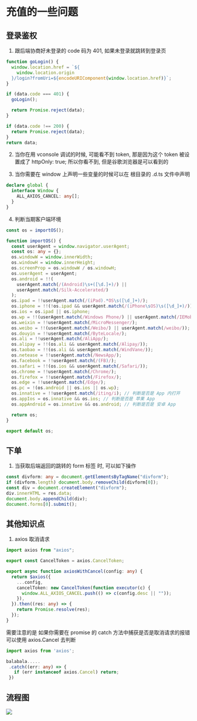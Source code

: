 # 充值的一些问题

## 登录鉴权

1. 跟后端协商好未登录的 <text-line>code</text-line> 码为 401, 如果未登录就跳转到登录页

```ts
function goLogin() {
  window.location.href = `${
    window.location.origin
  }/login?fromUri=${encodeURIComponent(window.location.href)}`;
}

if (data.code === 401) {
  goLogin();

  return Promise.reject(data);
}

if (data.code !== 200) {
  return Promise.reject(data);
}
return data;
```

2. 当你在用 <text-line>vconsole</text-line> 调试的时候, 可能看不到 token, 那是因为这个 token 被设置成了 httpOnly: true; 所以你看不到, 但是谷歌浏览器是可以看到的

3. 当你需要在 window 上声明一些变量的时候可以在 根目录的 .d.ts 文件中声明

```ts
declare global {
  interface Window {
    ALL_AXIOS_CANCEL: any[];
  }
}
```

4. 判断当期客户端环境

```ts
const os = importOS();

function importOS() {
  const userAgent = window.navigator.userAgent;
  const os: any = {};
  os.windowW = window.innerWidth;
  os.windowH = window.innerHeight;
  os.screenProp = os.windowW / os.windowH;
  os.userAgent = userAgent;
  os.android = !!(
    userAgent.match(/(Android)\s+([\d.]+)/) ||
    userAgent.match(/Silk-Accelerated/)
  );
  os.ipad = !!userAgent.match(/(iPad).*OS\s([\d_]+)/);
  os.iphone = !!(!os.ipad && userAgent.match(/(iPhone\sOS)\s([\d_]+)/));
  os.ios = os.ipad || os.iphone;
  os.wp = !!(userAgent.match(/Windows Phone/) || userAgent.match(/IEMobile/));
  os.weixin = !!userAgent.match(/MicroMessenger/);
  os.weibo = !!(userAgent.match(/Weibo/) || userAgent.match(/weibo/));
  os.douyin = !!userAgent.match(/ByteLocale/);
  os.ali = !!userAgent.match(/AliApp/);
  os.alipay = !!(os.ali && userAgent.match(/Alipay/));
  os.taobao = !!(os.ali && userAgent.match(/WindVane/));
  os.netease = !!userAgent.match(/NewsApp/);
  os.facebook = !!userAgent.match(/(FB)/);
  os.safari = !!(os.ios && userAgent.match(/Safari/));
  os.chrome = !!userAgent.match(/Chrome/);
  os.firefox = !!userAgent.match(/Firefox/);
  os.edge = !!userAgent.match(/Edge/);
  os.pc = !(os.android || os.ios || os.wp);
  os.innative = !!userAgent.match(/iting/i); // 判断是否是 App 内打开
  os.appIos = os.innative && os.ios; // 判断是否是 苹果 App
  os.appAndroid = os.innative && os.android; // 判断是否是 安卓 App

  return os;
}

export default os;
```

## 下单

1. 当获取后端返回的跳转的 <text-line>form 标签</text-line> 时, 可以如下操作

```ts
const divform: any = document.getElementsByTagName("divform");
if (divform.length) document.body.removeChild(divform[0]);
const div = document.createElement("divform");
div.innerHTML = res.data;
document.body.appendChild(div);
document.forms[0].submit();
```

## 其他知识点

1. axios 取消请求

```ts
import axios from "axios";

export const CancelToken = axios.CancelToken;

export async function axiosWithCancel(config: any) {
  return $axios({
    ...config,
    cancelToken: new CancelToken(function executor(c) {
      window.ALL_AXIOS_CANCEL.push(() => c(config.desc || ""));
    }),
  }).then((res: any) => {
    return Promise.resolve(res);
  });
}
```

<Card  type="warning">
<div>需要注意的是
如果你需要在 promise 的 catch 方法中捕获是否是取消请求的报错
可以使用 axios.Cancel 去判断</div>
</Card>

```ts
import axios from 'axios';

balabala.....
 .catch((err: any) => {
   if (err instanceof axios.Cancel) return;
 })
```

## 流程图

![](@public/business/credit.jpg)
